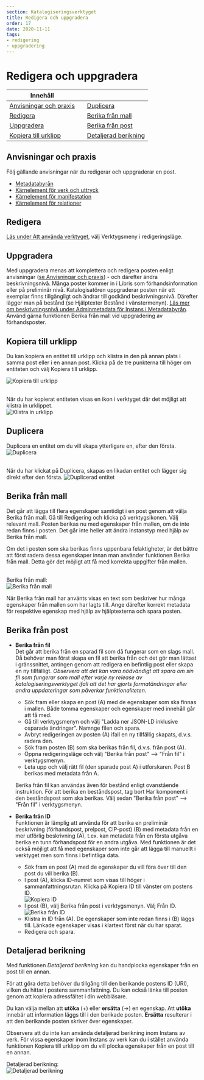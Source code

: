 ```yaml
---
section: Katalogiseringsverktyget
title: Redigera och uppgradera
order: 17
date: 2020-11-11
tags:
- redigering
- uppgradering
---
```


# Redigera och uppgradera

| Innehåll  | | |
| ------ | ------ | ------ |
| [Anvisningar och praxis](#anvisningar-och-praxis) | | [Duplicera](#duplicera) | 
| [Redigera](#redigera) | | [Berika från mall](#berika-från-mall) | 
| [Uppgradera](#uppgradera) | |[Berika från post](#berika-från-post)  |
| [Kopiera till urklipp](#kopiera-till-urklipp) | |[Detaljerad berikning](#detaljerad-berikning)  |



## Anvisningar och praxis
Följ gällande anvisningar när du redigerar och uppgraderar en post. 

* [Metadatabyrån](https://metadatabyran.kb.se/)  
* [Kärnelement för verk och uttryck](https://metadatabyran.kb.se/generella-anvisningar---rda/verk-och-uttryck/karnelement-for-verk-och-uttryck?searchTerm=K%C3%A4rnelement+f%C3%B6r+verk+och+uttryck)
* [Kärnelement för manifestation](https://metadatabyran.kb.se/generella-anvisningar---rda/manifestation-instans/karnelement-for-manifestation])
* [Kärnelement för relationer](https://metadatabyran.kb.se/generella-anvisningar---rda/relationer/karnelement-for-relationer?searchTerm=K%C3%A4rnelement+f%C3%B6r+relationer)

## Redigera
[Läs under Att använda verktyget](https://libris.kb.se/katalogisering/help/use-the-editor), välj Verktygsmeny i redigeringsläge.

## Uppgradera
Med uppgradera menas att komplettera och redigera posten enligt anvisningar ([se Anvisningar och praxis](#anvisningar-och-praxis)) - och därefter ändra beskrivningsnivå. Många poster kommer in i Libris som förhandsinformation eller på preliminär nivå. Katalogisatören uppgraderar posten när ett exemplar finns tillgängligt och ändrar till godkänd beskrivningsnivå. Därefter lägger man på bestånd (se Hjälptexter Bestånd i vänstermenyn). [Läs mer om beskrivningsnivå under Adminmetadata för Instans i Metadatabyrån](https://metadatabyran.kb.se/generella-anvisningar---rda/manifestation-instans/adminmetadata-for-instans).
Använd gärna funktionen Berika från mall vid uppgradering av förhandsposter.

## Kopiera till urklipp  
Du kan kopiera en entitet till urklipp och klistra in den på annan plats i samma post eller i en annan post. Klicka på de tre punkterna till höger om entiteten och välj Kopiera till urklipp.  
  
![Kopiera till urklipp](kopieratillurklipp.PNG)  
 <br> 
  
  
När du har kopierat entiteten visas en ikon i verktyget där det möjligt att klistra in urklippet.  
![Klistra in urklipp](kopieratillurklippikon.PNG) 
<br>  
## Duplicera
Duplicera en entitet om du vill skapa ytterligare en, efter den första.  
![Duplicera](dupliceraentitet.PNG)    
<br>  

När du har klickat på Duplicera, skapas en likadan entitet och lägger sig direkt efter den första.
![Duplicerad entitet](dupliceradentitet.PNG) 
<br>

## Berika från mall
Det går att lägga till flera egenskaper samtidigt i en post genom att välja Berika från mall. Gå till Redigering och klicka på verktygsikonen. Välj relevant mall. Posten berikas nu med egenskaper från mallen, om de inte redan finns i posten. Det går inte heller att ändra instanstyp med hjälp av Berika från mall.

Om det i posten som ska berikas finns uppenbara felaktigheter, är det bättre att först radera dessa egenskaper innan man använder funktionen Berika från mall. Detta gör det möjligt att få med korrekta uppgifter från mallen.  
<br>

Berika från mall:   
![Berika från mall](berikafranmall.png)  

När Berika från mall har använts visas en text som beskriver hur många egenskaper från mallen som har lagts till. Ange därefter korrekt metadata för respektive egenskap med hjälp av hjälptexterna och spara posten.  

## Berika från post
 * **Berika från fil**
  </br>Det går att berika från en sparad fil som då fungerar som en slags mall. Då behöver man först skapa en fil att berika från och det gör man lättast i gränssnittet, antingen genom att redigera en befintlig post eller skapa en ny tillfälligt. *Observera att det kan vara nödvändigt att spara om sin fil som fungerar som mall efter varje ny release av katalogiseringsverktyget ifall att det har gjorts formatändringar eller andra uppdateringar som påverkar funktionaliteten.*
   * Sök fram eller skapa en post (A) med de egenskaper som ska finnas i mallen. Både tomma egenskaper och egenskaper med innehåll går att få med.
   * Gå till verktygsmenyn och välj "Ladda ner JSON-LD inklusive osparade ändringar". Namnge filen och spara. 
   * Avbryt redigeringen av posten (A) ifall en ny tillfällig skapats, d.v.s. radera den. 
   * Sök fram posten (B) som ska berikas från fil, d.v.s. från post (A). 
   * Öppna redigeringsläge och välj "Berika från post" --> "Från fil" i verktygsmenyn.
   * Leta upp och välj rätt fil (den sparade post A) i utforskaren. Post B berikas med metadata från A.
 
   Berika från fil kan användas även för bestånd enligt ovanstående instruktion. För att berika en beståndspost, tag bort Har komponent i den beståndspost som ska berikas. Välj sedan "Berika från post" --> "Från fil" i verktygsmenyn.  
 
 * **Berika från ID**
   </br>Funktionen är lämplig att använda för att berika en preliminär beskrivning (förhandspost, prelpost, CIP-post) (B) med metadata från en mer utförlig beskrivning (A), t.ex. kan metadata från en första utgåva berika en tunn förhandspost för en andra utgåva. Med funktionen är det också möjligt att få med egenskaper som inte går att lägga till manuellt i verktyget men som finns i befintliga data.

   * Sök fram en post (A) med de egenskaper du vill föra över till den post du vill berika (B). 
   * I post (A), klicka ID-numret som visas till höger i sammanfattningsrutan. Klicka på Kopiera ID till vänster om postens ID.
    </br>![Kopiera ID](KopieraID.PNG)
   * I post (B), välj Berika från post i verktygsmenyn. Välj Från ID. 
    </br>![Berika från ID](berikafranid.png)
   * Klistra in ID från (A). De egenskaper som inte redan finns i (B) läggs till. Länkade egenskaper visas i klartext först när du har sparat. 
   * Redigera och spara.

## Detaljerad berikning
Med funktionen _Detaljerad berikning_ kan du handplocka egenskaper från en post till en annan.

För att göra detta behöver du tillgång till den berikande postens ID (URI), vilken du hittar i postens sammanfattning. Du kan också länka till posten genom att kopiera adressfältet i din webbläsare.

Du kan välja mellan att  **utöka**  (+) eller  **ersätta**  (->) en egenskap. Att  **utöka**  innebär att information läggs till i den berikade posten.  **Ersätta**  resulterar i att den berikande posten skriver över egenskaper.

Observera att du inte kan använda detaljerad berikning inom Instans av verk. För vissa egenskaper inom Instans av verk kan du i stället använda funktionen Kopiera till urklipp om du vill plocka egenskaper från en post till en annan.

Detaljerad berikning:    
![Detaljerad berikning](detaljerad.png)
